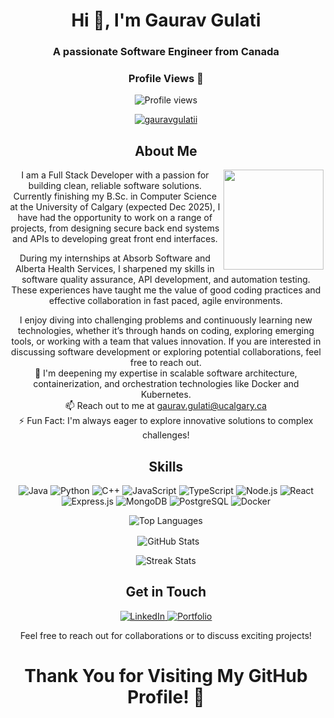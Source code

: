 <h1 align="center">Hi 👋, I'm Gaurav Gulati</h1>
<h3 align="center">A passionate Software Engineer from Canada</h3>

<div align="center">
  <h3>Profile Views 👀</h3>
  <img src="https://komarev.com/ghpvc/?username=gauravgulatii&label=Profile%20Views&color=0e75b6&style=flat" alt="Profile views"/>
  
  <p align="center">
    <a href="https://github.com/gauravgulatii/github-profile-trophy">
      <img src="https://github-profile-trophy.vercel.app/?username=gauravgulatii" alt="gauravgulatii" />
    </a>
  </p>
</div>

<div align="center">
  <h2 align="center">About Me</h2>
  <img align="right" height="160" src="https://camo.githubusercontent.com/14a82c9065ad50c7e8ef3fdf2463d22b0ef77c23c43784378e709d588130a58c/68747470733a2f2f7374617469632e7769787374617469632e636f6d2f6d656469612f6262653634325f36323431346535306265663334636532386462316166616266353566313765637e6d76322e676966" />
  
  <p align="center">
    I am a Full Stack Developer with a passion for building clean, reliable software solutions. Currently finishing my B.Sc. in Computer Science at the University of Calgary (expected Dec 2025), I have had the opportunity to work on a range of projects, from designing secure back end systems and APIs to developing great front end interfaces.

During my internships at Absorb Software and Alberta Health Services, I sharpened my skills in software quality assurance, API development, and automation testing. These experiences have taught me the value of good coding practices and effective collaboration in fast paced, agile environments.

I enjoy diving into challenging problems and continuously learning new technologies, whether it’s through hands on coding, exploring emerging tools, or working with a team that values innovation. If you are interested in discussing software development or exploring potential collaborations, feel free to reach out. 
    <br> 🌱 I'm deepening my expertise in scalable software architecture, containerization, and orchestration technologies like Docker and Kubernetes. 
    <br> 📫 Reach out to me at <a href="mailto:gaurav.gulati@ucalgary.ca" style="color: rgb(250, 111, 50);">gaurav.gulati@ucalgary.ca</a> 
    <br> ⚡ Fun Fact: I'm always eager to explore innovative solutions to complex challenges!
  </p>
</div>

<h2 align="center">Skills</h2>
<p align="center">
  <!-- Languages & Frameworks -->
  <img src="https://img.shields.io/badge/Java-%23ED8B00.svg?&style=for-the-badge&logo=java&logoColor=white" alt="Java">
  <img src="https://img.shields.io/badge/Python-%2314354C.svg?&style=for-the-badge&logo=python&logoColor=white" alt="Python">
  <img src="https://img.shields.io/badge/C++-%2300599C.svg?&style=for-the-badge&logo=cplusplus&logoColor=white" alt="C++">
  <img src="https://img.shields.io/badge/JavaScript-%23F7DF1E.svg?&style=for-the-badge&logo=javascript&logoColor=black" alt="JavaScript">
  <img src="https://img.shields.io/badge/TypeScript-%23007ACC.svg?&style=for-the-badge&logo=typescript&logoColor=white" alt="TypeScript">
  <img src="https://img.shields.io/badge/Node.js-%2343853D.svg?&style=for-the-badge&logo=node.js&logoColor=white" alt="Node.js">
  <img src="https://img.shields.io/badge/React-%2361DAFB.svg?&style=for-the-badge&logo=react&logoColor=white" alt="React">
  <img src="https://img.shields.io/badge/Express.js-%23000000.svg?&style=for-the-badge&logo=express&logoColor=white" alt="Express.js">
  <img src="https://img.shields.io/badge/MongoDB-%2347A248.svg?&style=for-the-badge&logo=mongodb&logoColor=white" alt="MongoDB">
  <img src="https://img.shields.io/badge/PostgreSQL-%23316192.svg?&style=for-the-badge&logo=postgresql&logoColor=white" alt="PostgreSQL">
  <img src="https://img.shields.io/badge/Docker-%230db7ed.svg?&style=for-the-badge&logo=docker&logoColor=white" alt="Docker">
</p>

<div align="center">
  <p>
    <img align="center" src="https://github-readme-stats.vercel.app/api/top-langs/?username=gauravgulatii&layout=compact&theme=radical" alt="Top Languages" />
  </p>
  <p>&nbsp;
    <img align="center" src="https://github-readme-stats.vercel.app/api?username=gauravgulatii&show_icons=true&locale=en&theme=radical" alt="GitHub Stats" />
  </p>
  <p>
    <!-- Fixed Streak Stats URL -->
    <img align="center" src="https://streak-stats.demolab.com/?user=gauravgulatii&theme=midnight-purple" alt="Streak Stats" />
  </p>
</div>

<h2 align="center">Get in Touch</h2>
<p align="center">
  <a href="https://linkedin.com/in/gauravgulatii" target="_blank">
    <img src="https://img.shields.io/badge/LinkedIn-%230077B5.svg?&style=for-the-badge&logo=linkedin&logoColor=white" alt="LinkedIn">
  </a>
  <a href="https://gauravgulati.my.canva.site/overview" target="_blank">
    <img src="https://img.shields.io/badge/Portfolio-%2312100E.svg?&style=for-the-badge&logo=dev.to&logoColor=white" alt="Portfolio">
  </a>
</p>

<p align="center">Feel free to reach out for collaborations or to discuss exciting projects!</p>

<h1 align="center">Thank You for Visiting My GitHub Profile! 👋</h1>
